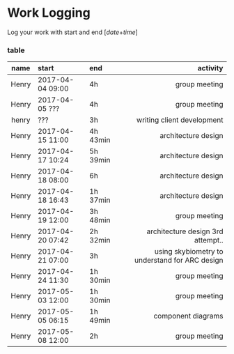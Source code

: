 # Work Logging
Log your work with start and end [*date*+*time*]

### table
| name | start | end | activity |
| :--------: | :-------- | :-------- | --------: |
| Henry | 2017-04-04 09:00 | 4h | group meeting |
| Henry | 2017-04-05 ??? | 4h | group meeting |
| henry | ??? | 3h | writing client development |
| Henry | 2017-04-15 11:00 | 4h 43min | architecture design |
| Henry | 2017-04-17 10:24 | 5h 39min | architecture design |
| Henry | 2017-04-18 08:00 | 6h | architecture design |
| Henry | 2017-04-18 16:43 | 1h 37min | architecture design |
| Henry | 2017-04-19 12:00 | 3h 48min | group meeting |
| Henry | 2017-04-20 07:42 | 2h 32min | architecture design 3rd attempt.. |
| Henry | 2017-04-21 07:00 | 3h | using skybiometry to understand for ARC design |
| Henry | 2017-04-24 11:30 | 1h 30min | group meeting |
| Henry | 2017-05-03 12:00 | 1h 30min | group meeting |
| Henry | 2017-05-05 06:15 | 1h 49min | component diagrams |
| Henry | 2017-05-08 12:00 | 2h | group meeting |